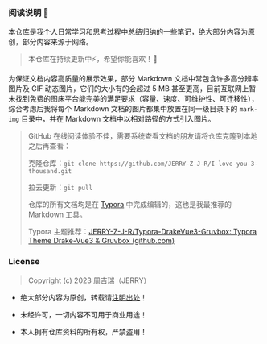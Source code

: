 ### 阅读说明 :book:

本仓库是我个人日常学习和思考过程中总结归纳的一些笔记，绝大部分内容为原创，部分内容来源于网络。

> 本仓库在持续更新中:zap:，希望你能喜欢！:rocket:

为保证文档内容高质量的展示效果，部分 Markdown 文档中常包含许多高分辨率图片及 GIF 动态图片，它们的大小有的会超过 5 MB 甚至更高，目前互联网上暂未找到免费的图床平台能完美的满足要求（容量、速度、可维护性、可迁移性），综合考虑后我将每个 Markdown 文档的图片都集中放置在同一级目录下的 `mark-img` 目录中，并在 Markdown 文档中以相对路径的方式引入图片。

> GitHub 在线阅读体验不佳，需要系统查看文档的朋友请将仓库克隆到本地之后再查看：
>
> 克隆仓库：`git clone https://github.com/JERRY-Z-J-R/I-love-you-3-thousand.git`
>
> 拉去更新：`git pull`
>
> 仓库的所有文档均是在 [Typora](https://typora.io/) 中完成编辑的，这也是我最推荐的 Markdown 工具。
>
> Typora 主题推荐：[JERRY-Z-J-R/Typora-DrakeVue3-Gruvbox: Typora Theme Drake-Vue3 & Gruvbox (github.com)](https://github.com/JERRY-Z-J-R/Typora-DrakeVue3-Gruvbox)

### License

> Copyright (c) 2023 周吉瑞（JERRY）

- 绝大部分内容为原创，转载请[注明出处](https://github.com/JERRY-Z-J-R/I-love-you-3-thousand)！

- 未经许可，一切内容不可用于商业用途！

- 本人拥有仓库资料的所有权，严禁盗用！

